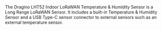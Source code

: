 The Dragino LHT52 Indoor LoRaWAN Temperature & Humidity Sensor is a Long Range LoRaWAN Sensor. It includes a built-in Temperature & Humidity Sensor and a USB Type-C sensor connector to external sensors such as an external temperature sensor.
